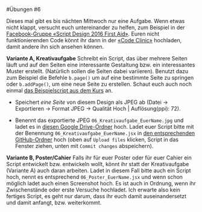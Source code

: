 #Übungen #6

Dieses mal gibt es bis nächten Mittwoch nur eine Aufgabe. Wenn etwas nicht klappt, versucht euch untereinander zu helfen, zum Beispiel in der [Facebook-Gruppe «Script Design 2016 First Aid»](https://www.facebook.com/groups/1760227230910812/). Euren nicht funktionierenden Code könnt ihr dann in der [«Code Clinic»](https://github.com/typografie-haw-hamburg/Typografie-programmieren/tree/master/CodeClinic) hochladen, damit andere ihn sich ansehen können.

**Variante A, Kreativaufgabe** Schreibt ein Script, das über mehrere Seiten läuft und auf den Seiten eine interessante Gestaltung bzw. ein interessantes Muster erstellt. (Natürlich sollen die Seiten dabei variieren). Benutzt dazu zum Beispiel die Befehle `b.page()` um auf eine bestimmte Seite zu springen oder `b.addPage()`, um eine neue Seite zu erstellen. Schaut euch auch noch einmal [das Beispielscript aus dem Kurs](https://github.com/typografie-haw-hamburg/Typografie-programmieren/blob/master/scripts/06_addPages.jsx) an.

  * Speichert *eine Seite* von diesem Design als JPEG ab (Datei -> Exportieren -> Format JPEG -> Qualität Hoch | Auflösung(ppi): 72).

  * Benennt das exportierte JPEG `06_Kreativaufgabe_EuerName.jpg` und ladet es in [diesen Google Drive-Ordner](https://drive.google.com/open?id=0B6USBbEchpCkNGg3S1pyN0phLVE) hoch. Ladet euer Script bitte mit der Benennung `06_Kreativaufgabe_EuerName.jsx` in [den entsprechenden GitHub-Ordner](https://github.com/typografie-haw-hamburg/Typografie-programmieren/tree/master/Uebungen/Loesungen/06) hoch (oben auf `Upload files` klicken, Script in das Fenster ziehen, unten mit `Commit changes` abspeichern).

**Variante B, Poster/Cahier** Falls ihr für euer Poster oder für euer Cahier ein Script entwickelt bzw. entwickeln wollt, könnt ihr statt der Kreativaufgabe (Variante A) auch daran arbeiten. Ladet in diesem Fall bitte auch ein Script hoch, nennt es entsprechend `06_Poster_EuerName.jsx` und wenn schon möglich ladet auch einen Screenshot hoch. Es ist auch in Ordnung, wenn ihr Zwischenstände oder erste Versuche hochladet. Ich erwarte also kein fertiges Script, es geht nur darum, dass ihr euch damit auseinandersetzt und damit anfangt, bzw. weiterkommt.